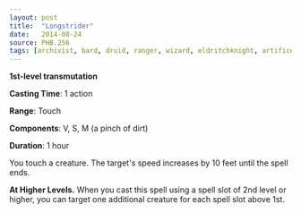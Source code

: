 ```yaml
---
layout: post
title:  "Longstrider"
date:   2014-08-24
source: PHB.256
tags: [archivist, bard, druid, ranger, wizard, eldritchknight, artificer, level1, transmutation]
---
```


**1st-level transmutation**

**Casting Time**: 1 action

**Range**: Touch

**Components**: V, S, M (a pinch of dirt)

**Duration**: 1 hour

You touch a creature. The target's speed increases by 10 feet until the spell ends.

**At Higher Levels.** When you cast this spell using a spell slot of 2nd level or higher, you can target one additional creature for each spell slot above 1st.